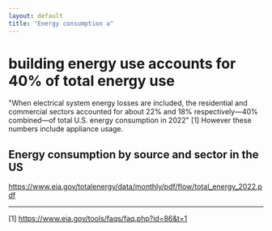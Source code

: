 ```yaml
---
layout: default
title: "Energy consumption a"
---
```


# building energy use accounts for 40% of total energy use
"When electrical system energy losses are included, the residential and commercial sectors accounted for about 22% and 18% respectively—40% combined—of total U.S. energy consumption in 2022" [1] However these numbers include appliance usage. 

## Energy consumption by source and sector in the US
https://www.eia.gov/totalenergy/data/monthly/pdf/flow/total_energy_2022.pdf

______
[1] https://www.eia.gov/tools/faqs/faq.php?id=86&t=1